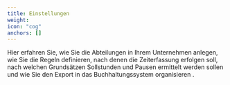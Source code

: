 ```yaml
---
title: Einstellungen
weight:
icon: "cog"
anchors: []
---
```


Hier erfahren Sie, wie Sie die Abteilungen in Ihrem Unternehmen anlegen, wie Sie die Regeln definieren, nach denen die Zeiterfassung erfolgen soll, nach welchen Grundsätzen Sollstunden und Pausen ermittelt werden sollen und wie Sie den Export in das Buchhaltungssystem organisieren .
